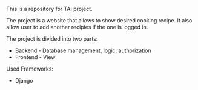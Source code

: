 This is a repository for TAI project.

The project is a website that allows to show desired cooking recipe. It also allow user to add another recipies if the one is logged in.

The project is divided into two parts:
 - Backend - Database management, logic, authorization
 - Frontend - View


Used Frameworks:
 - Django